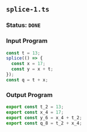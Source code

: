 ## `splice-1.ts`

### Status: `DONE`

### Input Program

```typescript
const t = 13;
splice(() => {
  const x = 17;
  const y = x + t;
});
const q = t + x;
```

### Output Program

```typescript
export const t_2 = 13;
export const x_4 = 17;
export const y_6 = x_4 + t_2;
export const q_8 = t_2 + x_4;
```

